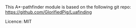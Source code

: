 This A*-pathfinder module is based on the following git repo:
https://github.com/GlorifiedPig/Luafinding

Licence: MIT
